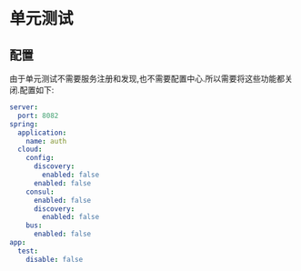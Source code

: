 # 单元测试

## 配置

由于单元测试不需要服务注册和发现,也不需要配置中心.所以需要将这些功能都关闭.配置如下:

```yaml
server:
  port: 8082
spring:
  application:
    name: auth
  cloud:
    config:
      discovery:
        enabled: false
      enabled: false
    consul:
      enabled: false
      discovery:
        enabled: false
    bus:
      enabled: false
app:
  test:
    disable: false
```